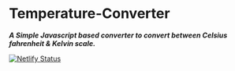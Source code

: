 # Temperature-Converter

***A Simple Javascript based converter to convert between Celsius fahrenheit & Kelvin scale.***

[![Netlify Status](https://api.netlify.com/api/v1/badges/86299f9b-7ee2-405a-a1fe-4b4b9c694683/deploy-status)](https://app.netlify.com/sites/tempc/deploys)
